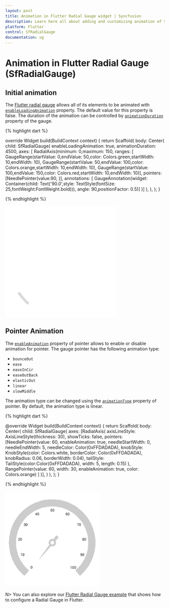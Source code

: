 ```yaml
---
layout: post
title: Animation in Flutter Radial Gauge widget | Syncfusion
description: Learn here all about adding and customizing animation of Syncfusion Flutter Radial Gauge (SfRadialGauge) widget and more.
platform: Flutter
control: SfRadialGauge
documentation: ug
---
```


# Animation in Flutter Radial Gauge (SfRadialGauge)

## Initial animation

The [Flutter radial gauge](https://www.syncfusion.com/flutter-widgets/flutter-radial-gauge) allows all of its elements to be animated with [`enableLoadingAnimation`](https://pub.dev/documentation/syncfusion_flutter_gauges/latest/gauges/SfRadialGauge/enableLoadingAnimation.html) property. The default value for this property is false. The duration of the animation can be controlled by [`animationDuration`](https://pub.dev/documentation/syncfusion_flutter_gauges/latest/gauges/SfRadialGauge/animationDuration.html) property of the gauge.

{% highlight dart %}

override
Widget build(BuildContext context) {
   return Scaffold(
      body: Center(
        child: SfRadialGauge(
      enableLoadingAnimation: true, animationDuration: 4500,
      axes: <RadialAxis>[
        RadialAxis(minimum: 0,maximum: 150,
            ranges: <GaugeRange>[
              GaugeRange(startValue: 0,endValue: 50,color: Colors.green,startWidth: 10,endWidth: 10),
              GaugeRange(startValue: 50,endValue: 100,color: Colors.orange,startWidth: 10,endWidth: 10),
              GaugeRange(startValue: 100,endValue: 150,color: Colors.red,startWidth: 10,endWidth: 10)],
            pointers: <GaugePointer>[NeedlePointer(value:90, )],
            annotations: <GaugeAnnotation>[
              GaugeAnnotation(widget: Container(child:
              Text('90.0',style: TextStyle(fontSize: 25,fontWeight:FontWeight.bold))),
                  angle: 90,positionFactor: 0.5)]
          )]
        ),
      ),
    );
  }

{% endhighlight %}

![gauge loading animation](images/animation/initial_Animation.gif)

## Pointer Animation

The [`enableAnimation`](https://pub.dev/documentation/syncfusion_flutter_gauges/latest/gauges/GaugePointer/enableAnimation.html) property of pointer allows to enable or disable animation for pointer. The gauge pointer has the following animation type:

* `bounceOut`
* `ease`
* `easeInCir`
* `easeOutBack`
* `elasticOut`
* `linear`
* `slowMiddle`

The animation type can be changed using the [`animationType`](https://pub.dev/documentation/syncfusion_flutter_gauges/latest/gauges/GaugePointer/animationType.html) property of pointer. By default, the animation type is linear.

{% highlight dart %}

@override
Widget build(BuildContext context) {
  return Scaffold(
    body: Center(
              child: SfRadialGauge(
                axes: <RadialAxis>[RadialAxis( 
                 axisLineStyle: AxisLineStyle(thickness: 30), showTicks: false,
                 pointers: <GaugePointer>[NeedlePointer(value: 60, enableAnimation: true,
                 needleStartWidth: 0,
                   needleEndWidth: 5, needleColor: Color(0xFFDADADA),
                   knobStyle: KnobStyle(color: Colors.white, borderColor: Color(0xFFDADADA),
                       knobRadius: 0.06,
                       borderWidth: 0.04),
                   tailStyle: TailStyle(color:Color(0xFFDADADA), width: 5,
                   length: 0.15)
                    ),
                   RangePointer(value: 60, width: 30, enableAnimation: true, color: Colors.orange)
                 ]
                )],
              )
            ),
          );
        }

{% endhighlight %}

![pointer animation](images/animation/animation.gif)

N> You can also explore our [Flutter Radial Gauge example](https://flutter.syncfusion.com/#/radial-gauge/pointer-animation/bounce-out) that shows how to configure a Radial Gauge in Flutter.
